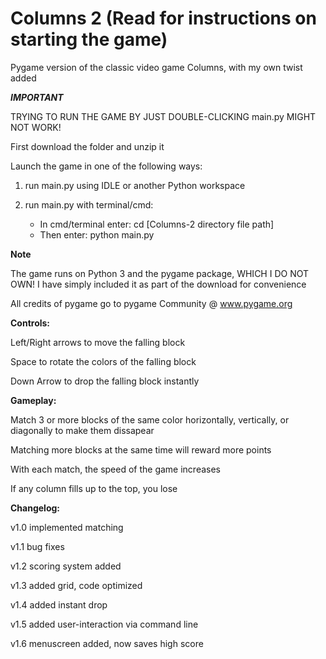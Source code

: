 # Columns 2 (Read for instructions on starting the game)
Pygame version of the classic video game Columns, with my own twist added

***IMPORTANT***

TRYING TO RUN THE GAME BY JUST DOUBLE-CLICKING main.py MIGHT NOT WORK!

First download the folder and unzip it

Launch the game in one of the following ways:

1) run main.py using IDLE or another Python workspace

2) run main.py with terminal/cmd: 
	- In cmd/terminal enter: cd [Columns-2 directory file path]
	- Then enter: python main.py

**Note**

The game runs on Python 3 and the pygame package, WHICH I DO NOT OWN! I have simply included it as part of the download for convenience

All credits of pygame go to pygame Community @ www.pygame.org

**Controls:**

Left/Right arrows to move the falling block

Space to rotate the colors of the falling block

Down Arrow to drop the falling block instantly


**Gameplay:**


Match 3 or more blocks of the same color horizontally, vertically, or diagonally to make them dissapear

Matching more blocks at the same time will reward more points

With each match, the speed of the game increases

If any column fills up to the top, you lose


**Changelog:**

v1.0 implemented matching

v1.1 bug fixes

v1.2 scoring system added

v1.3 added grid, code optimized

v1.4 added instant drop

v1.5 added user-interaction via command line

v1.6 menuscreen added, now saves high score
